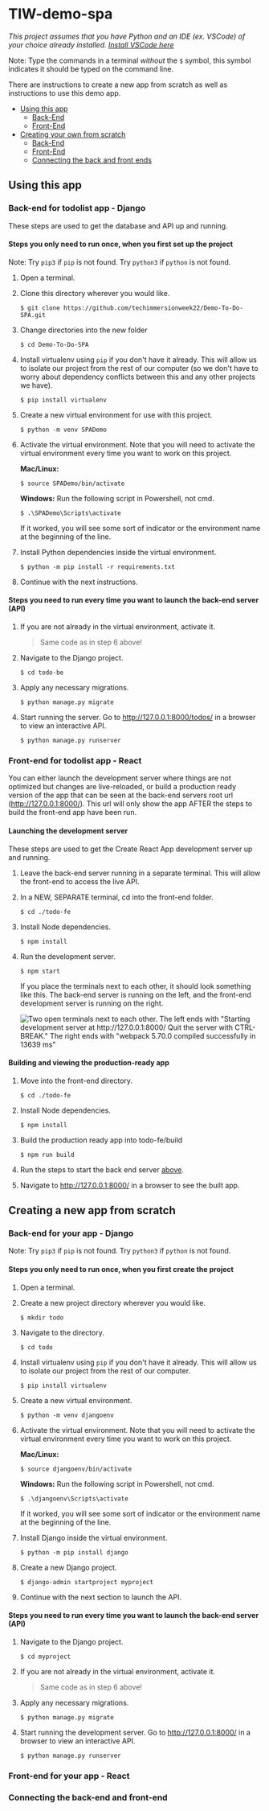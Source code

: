 # TIW-demo-spa

*This project assumes that you have Python and an IDE (ex. VSCode) of your choice already installed. [Install VSCode here](https://code.visualstudio.com/Download)*

Note: Type the commands in a terminal *without* the `$` symbol, this symbol indicates it should be typed on the command line.

There are instructions to create a new app from scratch as well as instructions to use this demo app.

- [Using this app](#using-this-app)
  - [Back-End](#back-end-for-todolist-app---django)
  - [Front-End](#front-end-for-todolist-app---react)  
- [Creating your own from scratch](#creating-a-new-app-from-scratch)
  - [Back-End](#back-end-for-your-app---django)
  - [Front-End](#front-end-for-your-app---react)
  - [Connecting the back and front ends](#connecting-the-back-end-and-front-end)

## Using this app

### Back-end for todolist app - Django

These steps are used to get the database and API up and running.

#### Steps you only need to run once, when you first set up the project

Note: Try `pip3` if `pip` is not found. Try `python3` if `python` is not found.

1. Open a terminal.

2. Clone this directory wherever you would like.

    `$ git clone https://github.com/techimmersionweek22/Demo-To-Do-SPA.git`

3. Change directories into the new folder

    `$ cd Demo-To-Do-SPA`

4. Install virtualenv using `pip` if you don't have it already. This will allow us to isolate our project from the rest of our computer (so we don't have to worry about dependency conflicts between this and any other projects we have).

    `$ pip install virtualenv`

5. Create a new virtual environment for use with this project.
  
    `$ python -m venv SPADemo`

6. Activate the virtual environment. Note that you will need to activate the virtual environment every time you want to work on this project.

    **Mac/Linux:**

    `$ source SPADemo/bin/activate`

    **Windows:**
    Run the following script in Powershell, not cmd.

    `$ .\SPADemo\Scripts\activate`

    If it worked, you will see some sort of indicator or the environment name at the beginning of the line.

7. Install Python dependencies inside the virtual environment.

    `$ python -m pip install -r requirements.txt`

8. Continue with the next instructions.

#### Steps you need to run every time you want to launch the back-end server (API)

1. If you are not already in the virtual environment, activate it.

    > Same code as in step 6 above!

2. Navigate to the Django project.

    `$ cd todo-be`

3. Apply any necessary migrations.

    `$ python manage.py migrate`

4. Start running the server. Go to http://127.0.0.1:8000/todos/ in a browser to view an interactive API.

    `$ python manage.py runserver`

### Front-end for todolist app - React

You can either launch the development server where things are not optimized but changes are live-reloaded, or build a production ready version of the app that can be seen at the back-end servers root url (http://127.0.0.1:8000/). This url will only show the app AFTER the steps to build the front-end app have been run.

#### Launching the development server

These steps are used to get the Create React App development server up and running.

1. Leave the back-end server running in a separate terminal. This will allow the front-end to access the live API.

2. In a NEW, SEPARATE terminal, cd into the front-end folder.

    `$ cd ./todo-fe`

3. Install Node dependencies.

    `$ npm install`

4. Run the development server.

    `$ npm start`

    If you place the terminals next to each other, it should look something like this. The back-end server is running on the left, and the front-end development server is running on the right.

    ![Two open terminals next to each other. The left ends with "Starting development server at http://127.0.0.1:8000/
    Quit the server with CTRL-BREAK." The right ends with "webpack 5.70.0 compiled successfully in 13639 ms"](serversRunning.png)

#### Building and viewing the production-ready app

1. Move into the front-end directory.

    `$ cd ./todo-fe`

2. Install Node dependencies.

    `$ npm install`

3. Build the production ready app into todo-fe/build

    `$ npm run build`

4. Run the steps to start the back end server [above](#steps-you-need-to-run-every-time-you-want-to-launch-the-back-end-server-api).

5. Navigate to http://127.0.0.1:8000/ in a browser to see the built app.

## Creating a new app from scratch

### Back-end for your app - Django

Note: Try `pip3` if `pip` is not found. Try `python3` if `python` is not found.

#### Steps you only need to run once, when you first create the project

1. Open a terminal.

2. Create a new project directory wherever you would like.

    `$ mkdir todo`

3. Navigate to the directory.

    `$ cd todo`

4. Install virtualenv using `pip` if you don't have it already. This will allow us to isolate our project from the rest of our computer.

    `$ pip install virtualenv`

5. Create a new virtual environment.

    `$ python -m venv djangoenv`

6. Activate the virtual environment. Note that you will need to activate the virtual environment every time you want to work on this project.

    **Mac/Linux:**

    `$ source djangoenv/bin/activate`

    **Windows:**
    Run the following script in Powershell, not cmd.

    `$ .\djangoenv\Scripts\activate`

    If it worked, you will see some sort of indicator or the environment name at the beginning of the line.

7. Install Django inside the virtual environment.

    `$ python -m pip install django`

8. Create a new Django project.

    `$ django-admin startproject myproject`

9. Continue with the next section to launch the API.

#### Steps you need to run every time you want to launch the back-end server (API)

1. Navigate to the Django project.

    `$ cd myproject`

2. If you are not already in the virtual environment, activate it.

    > Same code as in step 6 above!

3. Apply any necessary migrations.

    `$ python manage.py migrate`

4. Start running the development server. Go to http://127.0.0.1:8000/ in a browser to view an interactive API.

    `$ python manage.py runserver`

### Front-end for your app - React

### Connecting the back-end and front-end